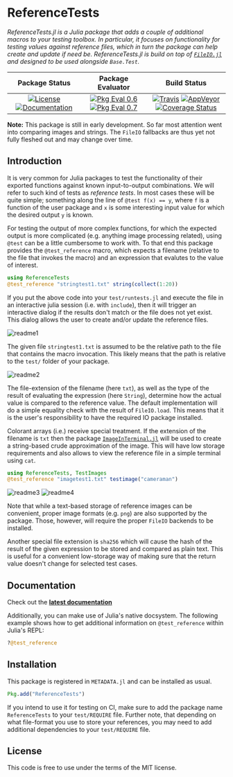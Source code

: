 # ReferenceTests

_ReferenceTests.jl is a Julia package that adds a couple of
additional macros to your testing toolbox. In particular, it
focuses on functionality for testing values against reference
files, which in turn the package can help create and update if
need be. ReferenceTests.jl is build on top of
[`FileIO.jl`](https://github.com/JuliaIO/FileIO.jl) and designed
to be used alongside `Base.Test`._

| **Package Status** | **Package Evaluator** | **Build Status**  |
|:------------------:|:---------------------:|:-----------------:|
| [![License](http://img.shields.io/badge/license-MIT-brightgreen.svg?style=flat)](LICENSE.md) [![Documentation](https://img.shields.io/badge/docs-latest-blue.svg)](https://evizero.github.io/ReferenceTests.jl/latest) | [![Pkg Eval 0.6](http://pkg.julialang.org/badges/ReferenceTests_0.6.svg)](http://pkg.julialang.org/?pkg=ReferenceTests) [![Pkg Eval 0.7](http://pkg.julialang.org/badges/ReferenceTests_0.7.svg)](http://pkg.julialang.org/?pkg=ReferenceTests) | [![Travis](https://travis-ci.org/Evizero/ReferenceTests.jl.svg?branch=master)](https://travis-ci.org/Evizero/ReferenceTests.jl) [![AppVeyor](https://ci.appveyor.com/api/projects/status/fle0090403pdgnxi?svg=true)](https://ci.appveyor.com/project/Evizero/referencetests-jl) [![Coverage Status](https://coveralls.io/repos/Evizero/ReferenceTests.jl/badge.svg?branch=master&service=github)](https://coveralls.io/github/Evizero/ReferenceTests.jl?branch=master) |

**Note:** This package is still in early development. So far most
attention went into comparing images and strings. The `FileIO`
fallbacks are thus yet not fully fleshed out and may change over
time.

## Introduction

It is very common for Julia packages to test the functionality of
their exported functions against known input-to-output
combinations. We will refer to such kind of tests as *reference
tests*. In most cases these will be quite simple; something along
the line of `@test f(x) == y`, where `f` is a function of the
user package and `x` is some interesting input value for which
the desired output `y` is known.

For testing the output of more complex functions, for which the
expected output is more complicated (e.g. anything image
processing related), using `@test` can be a little cumbersome to
work with. To that end this package provides the
`@test_reference` macro, which expects a filename (relative to
the file that invokes the macro) and an expression that evalutes
to the value of interest.

```julia
using ReferenceTests
@test_reference "stringtest1.txt" string(collect(1:20))
```

If you put the above code into your `test/runtests.jl` and
execute the file in an interactive julia session (i.e. with
`include`), then it will trigger an interactive dialog if the
results don't match or the file does not yet exist. This dialog
allows the user to create and/or update the reference files.

![readme1](https://user-images.githubusercontent.com/10854026/30002940-3ba480b0-90b6-11e7-93f6-148ac38bd695.png)

The given file `stringtest1.txt` is assumed to be the relative
path to the file that contains the macro invocation. This likely
means that the path is relative to the `test/` folder of your
package.

![readme2](https://user-images.githubusercontent.com/10854026/30002939-3ba46ada-90b6-11e7-8c8e-40e56c871ee4.png)

The file-extension of the filename (here `txt`), as well as the
type of the result of evaluating the expression (here `String`),
determine how the actual value is compared to the reference
value. The default implementation will do a simple equality check
with the result of `FileIO.load`. This means that it is the
user's responsibility to have the required IO package installed.

Colorant arrays (i.e.) receive special treatment. If the
extension of the filename is `txt` then the package
[`ImageInTerminal.jl`](https://github.com/JuliaImages/ImageInTerminal.jl)
will be used to create a string-based crude approximation of the
image. This will have low storage requirements and also allows to
view the reference file in a simple terminal using `cat`.

```julia
using ReferenceTests, TestImages
@test_reference "imagetest1.txt" testimage("cameraman")
```

![readme3](https://user-images.githubusercontent.com/10854026/30002971-3ebdc350-90b7-11e7-8f40-2fc8b59ce9e8.png)
![readme4](https://user-images.githubusercontent.com/10854026/30002972-3edfff60-90b7-11e7-8bb5-8e647f9f4965.png)

Note that while a text-based storage of reference images can be
convenient, proper image formats (e.g. `png`) are also supported
by the package. Those, however, will require the proper `FileIO`
backends to be installed.

Another special file extension is `sha256` which will cause the
hash of the result of the given expression to be stored and
compared as plain text. This is useful for a convenient
low-storage way of making sure that the return value doesn't
change for selected test cases.

## Documentation

Check out the **[latest documentation](https://evizero.github.io/ReferenceTests.jl/latest)**

Additionally, you can make use of Julia's native docsystem.
The following example shows how to get additional information
on `@test_reference` within Julia's REPL:

```julia
?@test_reference
```

## Installation

This package is registered in `METADATA.jl` and can be installed
as usual.

```julia
Pkg.add("ReferenceTests")
```

If you intend to use it for testing on CI, make sure to add the
package name `ReferenceTests` to your `test/REQUIRE` file.
Further note, that depending on what file-format you use to store
your references, you may need to add additional dependencies to
your `test/REQUIRE` file.

## License

This code is free to use under the terms of the MIT license.
